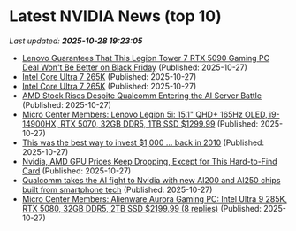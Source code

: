 # Latest NVIDIA News (top 10)
_Last updated: **2025-10-28 19:23:05**_

- [Lenovo Guarantees That This Legion Tower 7 RTX 5090 Gaming PC Deal Won't Be Better on Black Friday](https://www.ign.com/articles/lenovo-legion-tower-7-gaming-pc-deal-black-friday-price-guarantee) (Published: 2025-10-27)
- [Intel Core Ultra 7 265K](https://uk.pcmag.com/processors/160947/intel-core-ultra-7-265k) (Published: 2025-10-27)
- [Intel Core Ultra 7 265K](https://me.pcmag.com/en/processors/33133/intel-core-ultra-7-265k) (Published: 2025-10-27)
- [AMD Stock Rises Despite Qualcomm Entering the AI Server Battle](https://finance.yahoo.com/news/amd-stock-rises-despite-qualcomm-191245245.html) (Published: 2025-10-27)
- [Micro Center Members: Lenovo Legion 5i: 15.1" QHD+ 165Hz OLED, i9-14900HX, RTX 5070, 32GB DDR5, 1TB SSD $1299.99](https://slickdeals.net/f/18738760-micro-center-members-lenovo-legion-5i-15-1-qhd-165hz-oled-i9-14900hx-rtx-5070-32gb-ddr5-1tb-ssd-1299-99) (Published: 2025-10-27)
- [This was the best way to invest $1,000 … back in 2010](https://theconversation.com/this-was-the-best-way-to-invest-1-000-back-in-2010-267739) (Published: 2025-10-27)
- [Nvidia, AMD GPU Prices Keep Dropping, Except for This Hard-to-Find Card](https://me.pcmag.com/en/graphics-cards/33137/nvidia-amd-gpu-prices-keep-dropping-except-for-this-hard-to-find-card) (Published: 2025-10-27)
- [Qualcomm takes the AI fight to Nvidia with new AI200 and AI250 chips built from smartphone tech](https://www.notebookcheck.net/Qualcomm-takes-the-AI-fight-to-Nvidia-with-new-AI200-and-AI250-chips-built-from-smartphone-tech.1148255.0.html) (Published: 2025-10-27)
- [Micro Center Members: Alienware Aurora Gaming PC: Intel Ultra 9 285K, RTX 5080, 32GB DDR5, 2TB SSD $2199.99 (8 replies)](https://slickdeals.net/f/18738598-micro-center-members-alienware-aurora-gaming-pc-intel-ultra-9-285k-rtx-5080-32gb-ddr5-2tb-ssd-2199-99) (Published: 2025-10-27)
